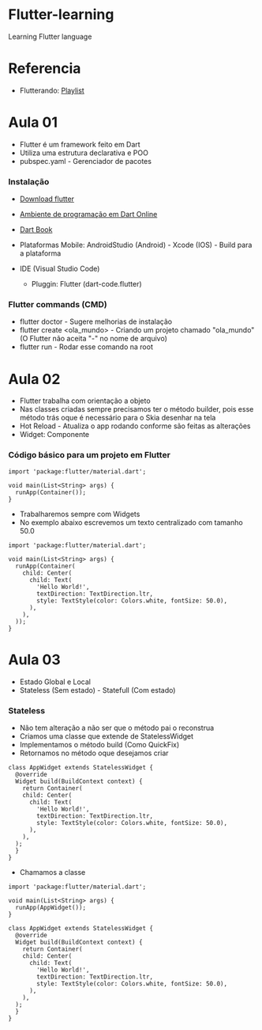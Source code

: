 # Flutter-learning
Learning Flutter language

# Referencia
- Flutterando: [Playlist](https://www.youtube.com/watch?v=XeUiJJN0vsE&list=PLlBnICoI-g-d-J57QIz6Tx5xtUDGQdBFB&index=1)

# Aula 01
- Flutter é um framework feito em Dart
- Utiliza uma estrutura declarativa e POO
- pubspec.yaml - Gerenciador de pacotes

### Instalação
- [Download flutter](https://docs.flutter.dev/get-started/install/windows/web)

- [Ambiente de programação em Dart Online](https://dart.dev/#try-dart)

- [Dart Book](https://dart.dev/language)

- Plataformas Mobile: AndroidStudio (Android) - Xcode (IOS) - Build para a plataforma

- IDE (Visual Studio Code)
    - Pluggin: Flutter (dart-code.flutter)

### Flutter commands (CMD)
- flutter doctor - Sugere melhorias de instalação
- flutter create <ola_mundo> - Criando um projeto chamado "ola_mundo" (O Flutter não aceita "-" no nome de arquivo)
- flutter run - Rodar esse comando na root

# Aula 02
- Flutter trabalha com orientação a objeto
- Nas classes criadas sempre precisamos ter o método builder, pois esse método trás oque é necessário para o Skia desenhar na tela
- Hot Reload - Atualiza o app rodando conforme são feitas as alterações
- Widget: Componente

### Código básico para um projeto em Flutter
```
import 'package:flutter/material.dart';

void main(List<String> args) {
  runApp(Container());
}
```

- Trabalharemos sempre com Widgets
- No exemplo abaixo escrevemos um texto centralizado com tamanho 50.0

```
import 'package:flutter/material.dart';

void main(List<String> args) {
  runApp(Container(
    child: Center(
      child: Text(
        'Hello World!', 
        textDirection: TextDirection.ltr,
        style: TextStyle(color: Colors.white, fontSize: 50.0),
      ),
    ),
  ));
}
```

# Aula 03
- Estado Global e Local
- Stateless (Sem estado) - Statefull (Com estado)

### Stateless
- Não tem alteração a não ser que o método pai o reconstrua
- Criamos uma classe que extende de StatelessWidget
- Implementamos o método build (Como QuickFix)
- Retornamos no método oque desejamos criar

```
class AppWidget extends StatelessWidget {
  @override
  Widget build(BuildContext context) {
    return Container(
    child: Center(
      child: Text(
        'Hello World!', 
        textDirection: TextDirection.ltr,
        style: TextStyle(color: Colors.white, fontSize: 50.0),
      ),
    ),
  );
  }
}
```

- Chamamos a classe

```
import 'package:flutter/material.dart';

void main(List<String> args) {
  runApp(AppWidget());
}

class AppWidget extends StatelessWidget {
  @override
  Widget build(BuildContext context) {
    return Container(
    child: Center(
      child: Text(
        'Hello World!', 
        textDirection: TextDirection.ltr,
        style: TextStyle(color: Colors.white, fontSize: 50.0),
      ),
    ),
  );
  }
}
```